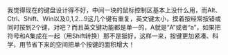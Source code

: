 我觉得现在的键盘设计得不好，中间一块的鼠标控制区基本上没什么用，而Alt、Ctrl、Shift、Win以及0,1,2…9这几个键有重复，英文键太小，摸着按经常按错或同时按到2个键，对吧？而且英文键功能都是单一的，A就是“A”或者“a”，如果把符号和A集成在一起（用Shift转换）那不是挺好，这样一来，按键更加紧凑、科学，用节省下来的空间把单个按键的面积增大！